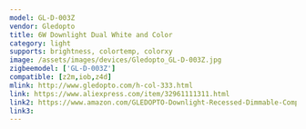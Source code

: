 ```yaml
---
model: GL-D-003Z
vendor: Gledopto
title: 6W Downlight Dual White and Color 
category: light
supports: brightness, colortemp, colorxy
image: /assets/images/devices/Gledopto_GL-D-003Z.jpg
zigbeemodel: ['GL-D-003Z']
compatible: [z2m,iob,z4d]
mlink: http://www.gledopto.com/h-col-333.html
link: https://www.aliexpress.com/item/32961111311.html
link2: https://www.amazon.com/GLEDOPTO-Downlight-Recessed-Dimmable-Compatible/dp/B07R299GCB
link3: 
---
```


